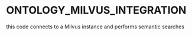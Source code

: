 # ONTOLOGY_MILVUS_INTEGRATION
this code connects to a Milvus instance and performs semantic searches

